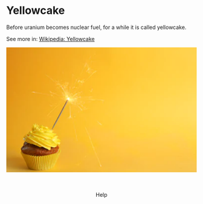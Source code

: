 <script src="//api.glia.com/salemove_integration.js"></script>

<style>
  .button1 {
    background-color: white;
    color: black;
    border: 2px solid #D11149;
    font-size: 16px;
    border-radius: 8px;
  }
   .footer {
    padding-top: 20px;
    padding-bottom: 30px;
    margin-top: 40px;
    font-size: 13px;
    color: #aaa;
    background: transparent url(../images/hr.png) 0 0 no-repeat;
}
 </style>

# Yellowcake

Before uranium becomes nuclear fuel, for a while it is called yellowcake.

See more in: <a href="https://en.wikipedia.org/wiki/Yellowcake" target="_blank">Wikipedia: Yellowcake</a>

![Yellowcake is not an actual cake](../img/yellowcake.png)

<br>
<br>
<div align="center">
  <button1 name="help-button">Help</button1>
</div>

<footer>
  
</footer>
